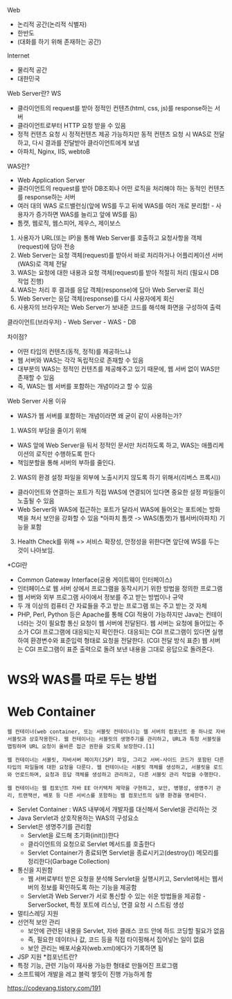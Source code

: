 Web
- 논리적 공간(논리적 식별자)
- 한반도
- (대화를 하기 위해 존재하는 공간)

Internet
- 물리적 공간
- 대한민국

Web Server란?
WS
- 클라이언트의 request를 받아 정적인 컨텐츠(html, css, js)를 response하는 서버
- 클라이언트로부터 HTTP 요청 받을 수 있음
- 정적 컨텐츠 요청 시 정적컨텐츠 제공 가능하지만 동적 컨텐츠 요청 시 WAS로 전달하고, 다시 결과를 전달받아 클라이언트에게 보냄 
- 아파치, Nginx, IIS, webtoB


WAS란?
- Web Application Server
- 클라이언트의 request를 받아 DB조회나 어떤 로직을 처리해야 하는 동적인 컨텐츠를 response하는 서버
- 여러 대의 WAS 로드밸런싱(앞에 WS를 두고 뒤에 WAS를 여러 개로 분리함! - 사용자가 증가하면 WAS를 늘리고 앞에 WS를 둠)
- 톰캣, 웹로직, 웹스피어, 제우스, 제이보스

1. 사용자가 URL(또는 IP)을 통해 Web Server를 호출하고 요청사항을 객체(request)에 담아 전송
2. Web Server는 요청 객체(request)를 받아서 바로 처리하거나 어플리케이션 서버(WAS)로 객체 전달
3. WAS는 요청에 대한 내용과 요청 객체(request)를 받아 적절히 처리 (필요시 DB 작업 진행)
4. WAS는 처리 후 결과를 응답 객체(response)에 담아 Web Server로 회신
5. Web Server는 응답 객체(response)를 다시 사용자에게 회신
6. 사용자의 브라우저는 Web Server가 보내준 코드를 해석해 화면을 구성하여 출력


클라이언트(브라우저) - Web Server - WAS - DB


차이점?
- 어떤 타입의 컨텐츠(동적, 정적)를 제공하느냐
- 웹 서버와 WAS는 각각 독립적으로 존재할 수 있음
- 대부분의 WAS는 정적인 컨텐츠를 제공해주고 있기 때문에, 웹 서버 없이 WAS만 존재할 수 있음
- 즉, WAS는 웹 서버를 포함하는 개념이라고 할 수 있음

Web Server 사용 이유
- WAS가 웹 서버를 포함하는 개념이라면 왜 굳이 같이 사용하는가?
1) WAS의 부담을 줄이기 위해
- WAS 앞에 Web Server을 둬서 정적인 문서만 처리하도록 하고, WAS는 애플리케이션의 로직만 수행하도록 한다
- 책임분할을 통해 서버의 부하를 줄인다.
2) WAS의 환경 설정 파일을 외부에 노출시키지 않도록 하기 위해서(리버스 프록시))
- 클라이언트와 연결하는 포트가 직접 WAS에 연결되어 있다면 중요한 설정 파일들이 노출될 수 있음
- Web Server와 WAS에 접근하는 포트가 달라서 WAS에 들어오는 포트에는 방화벽을 쳐서 보안을 강화할 수 있음
*아파치 톰캣 -> WAS(톰캣)가 웹서버(아파치) 기능을 포함
3) Health Check를 위해
=> 서비스 확장성, 안정성을 위한다면 앞단에 WS를 두는 것이 나아보임.

*CGI란 
- Common Gateway Interface(공용 게이트웨이 인터페이스)
- 인터페이스로 웹 서버 상에서 프로그램을 동작시키기 위한 방법을 정의한 프로그램
- 웹 서버와 외부 프로그램 사이에서 정보를 주고 받는 방법이나 규약
- 두 개 이상의 컴퓨터 간 자료들을 주고 받는 프로그램 또는 주고 받는 것 자체
- PHP, Perl, Python 등은 Apache를 통해 CGI 적용이 가능하지만 Java는 컨테이너라는 것이 필요함
통신 요청이 웹 서버에 전달된다.
웹 서버는 요청에 들어있는 주소가 CGI 프로그램에 대응되는지 확인한다.
대응되는 CGI 프로그램이 있다면 실행하여 환경변수와 표준입력 형태로 요청을 전달한다. (CGI 전달 방식 표준)
웹 서버는 CGI 프로그램이 표준 출력으로 돌려 보낸 내용을 그대로 응답으로 돌려준다.

# WS와 WAS를 따로 두는 방법

# Web Container
```
웹 컨테이너(web container, 또는 서블릿 컨테이너)는 웹 서버의 컴포넌트 중 하나로 자바 서블릿과 상호작용한다. 웹 컨테이너는 서블릿의 생명주기를 관리하고, URL과 특정 서블릿을 맵핑하며 URL 요청이 올바른 접근 권한을 갖도록 보장한다.[1]

웹 컨테이너는 서블릿, 자바서버 페이지(JSP) 파일, 그리고 서버-사이드 코드가 포함된 다른 타입의 파일들에 대한 요청을 다룬다. 웹 컨테이너는 서블릿 객체를 생성하고, 서블릿을 로드와 언로드하며, 요청과 응답 객체를 생성하고 관리하고, 다른 서블릿 관리 작업을 수행한다.

웹 컨테이너는 웹 컴포넌트 자바 EE 아키텍처 제약을 구현하고, 보안, 병행성, 생명주기 관리, 트랜잭션, 배포 등 다른 서비스를 포함하는 웹 컴포넌트의 실행 환경을 명세한다.
```
- Servlet Container : WAS 내부에서 개발자를 대신해서 Servlet을 관리하는 것
- Java Servlet과 상호작용하는 WAS의 구성요소
- Servlet은 생명주기를 관리함
	- Servlet을 로드해 초기화(init())한다
	- 클라이언트의 요청으로 Servlet 메서드를 호출한다
	- Servlet Container가 종료되면 Servlet을 종료시키고(destroy()) 메모리를 정리한다(Garbage Collection)
- 통신을 지원함
	- 웹 서버로부터 받은 요청을 분석해 Servlet을 실행시키고, Servlet에서는 웹서버의 정보를 확인하도록 하는 기능을 제공함
	- Servlet과 Web Server가 서로 통신할 수 있는 쉬운 방법들을 제공함
		-ServerSocket, 특정 포트에 리스닝, 연결 요청 시 스트림 생성
- 멀티스레딩 지원
- 선언적 보안 관리
	- 보안에 관련된 내용을 Servlet, 자바 클래스 코드 안에 하드 코딩할 필요가 없음
	- 즉, 필요한 데이터나 값, 코드 등을 직접 타이핑해서 집어넣는 일이 없음
	- 보안 관리는 배포서술자(web.xml)에다가 기록하면 됨
- JSP 지원
*컴포넌트란?
- 특정 기능, 관련 기능이 재사용 가능한 형태로 만들어진 프로그램
- 소프트웨어 개발을 레고 블럭 쌓듯이 진행 가능하게 함

https://codevang.tistory.com/191


